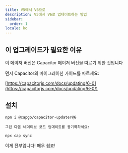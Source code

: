 ```yaml
---
title: V5에서 V6으로
description: V5에서 V6로 업데이트하는 방법
sidebar:
  order: 1
locale: ko
---
```


## 이 업그레이드가 필요한 이유

이 메이저 버전은 Capacitor 메이저 버전을 따르기 위한 것입니다

먼저 Capacitor의 마이그레이션 가이드를 따르세요:

[https://capacitorjs.com/docs/updating/6-0](https://capacitorjs.com/docs/updating/6-0/)

## 설치

`npm i @capgo/capacitor-updater@6`

`그런 다음 네이티브 코드 업데이트를 동기화하세요:`

`npx cap sync`

이게 전부입니다! 매우 쉽죠!